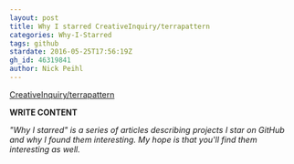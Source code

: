 ```yaml
---
layout: post
title: Why I starred CreativeInquiry/terrapattern
categories: Why-I-Starred
tags: github
stardate: 2016-05-25T17:56:19Z
gh_id: 46319841
author: Nick Peihl
---
```


[CreativeInquiry/terrapattern](https://github.com/CreativeInquiry/terrapattern)

**WRITE CONTENT**

*"Why I starred" is a series of articles describing projects I star on GitHub and why I found them interesting. My hope is that you'll find them interesting as well.*

